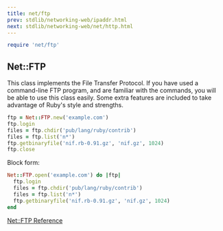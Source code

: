 ```yaml
---
title: net/ftp
prev: stdlib/networking-web/ipaddr.html
next: stdlib/networking-web/net/http.html
---
```



```ruby
require 'net/ftp'
```

## Net::FTP[](#netftp)

This class implements the File Transfer Protocol. If you have used a
command-line FTP program, and are familiar with the commands, you will
be able to use this class easily. Some extra features are included to
take advantage of Ruby's style and strengths.


```ruby
ftp = Net::FTP.new('example.com')
ftp.login
files = ftp.chdir('pub/lang/ruby/contrib')
files = ftp.list('n*')
ftp.getbinaryfile('nif.rb-0.91.gz', 'nif.gz', 1024)
ftp.close
```

Block form:


```ruby
Net::FTP.open('example.com') do |ftp|
  ftp.login
  files = ftp.chdir('pub/lang/ruby/contrib')
  files = ftp.list('n*')
  ftp.getbinaryfile('nif.rb-0.91.gz', 'nif.gz', 1024)
end
```

<a
href='https://ruby-doc.org/stdlib-2.7.0/libdoc/net/ftp/rdoc/Net/FTP.html'
class='ruby-doc remote' target='_blank'>Net::FTP Reference</a>


